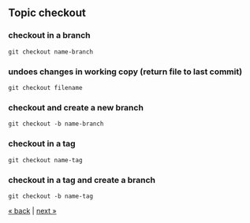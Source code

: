 ## Topic checkout

### checkout in a branch
    git checkout name-branch
### undoes changes in working copy (return file to last commit)
    git checkout filename
### checkout and create a new branch
    git checkout -b name-branch
### checkout in a tag
    git checkout name-tag
### checkout in a tag and create a branch
    git checkout -b name-tag
    
[&laquo; back](https://github.com/MRCardoso/git-code/blob/master/topics/branch.md) |
[next &raquo;](https://github.com/MRCardoso/git-code/blob/master/topics/tag.md)
